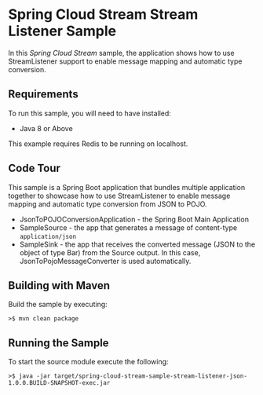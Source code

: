 Spring Cloud Stream Stream Listener Sample
=============================

In this *Spring Cloud Stream* sample, the application shows how to use StreamListener support to enable message mapping and automatic type conversion.

## Requirements

To run this sample, you will need to have installed:

* Java 8 or Above

This example requires Redis to be running on localhost.

## Code Tour

This sample is a Spring Boot application that bundles multiple application together to showcase how to use StreamListener to enable
message mapping and automatic type conversion from JSON to POJO.

* JsonToPOJOConversionApplication - the Spring Boot Main Application
* SampleSource - the app that generates a message of content-type `application/json`
* SampleSink - the app that receives the converted message (JSON to the object of type Bar) from the Source output.
				In this case, JsonToPojoMessageConverter is used automatically.


## Building with Maven

Build the sample by executing:

	>$ mvn clean package

## Running the Sample

To start the source module execute the following:

	>$ java -jar target/spring-cloud-stream-sample-stream-listener-json-1.0.0.BUILD-SNAPSHOT-exec.jar

